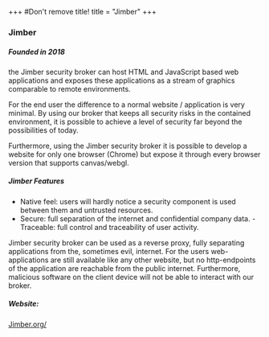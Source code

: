 +++
#Don't remove title!
title = "Jimber"
+++

<!-- ![http://mmmglobal.org/files/global/10540.jpg](http://mmmglobal.org/files/global/10540.jpg) -->

### Jimber



##### Founded in 2018

the Jimber security broker can host HTML and JavaScript based web applications and exposes these applications as a stream of graphics comparable to remote environments.

For the end user the difference to a normal website / application is very minimal. By using our broker that keeps all security risks in the contained environment, it is possible to achieve a level of security far beyond the possibilities of today.

Furthermore, using the Jimber security broker it is possible to develop a website for only one browser (Chrome) but expose it through every browser version that supports canvas/webgl.

##### Jimber Features

- Native feel: users will hardly notice a security component is used between them and untrusted resources.
- Secure: full separation of the internet and confidential company data.
-Traceable: full control and traceability of user activity.


Jimber security broker can be used as a reverse proxy, fully separating applications from the, sometimes evil, internet. For the users  web-applications are still available like any other website, but no http-endpoints of the application are reachable from the public internet. Furthermore, malicious software on the client device will not be able to interact with our broker.


##### Website:

[Jimber.org/](https://ww.jimber.org)
